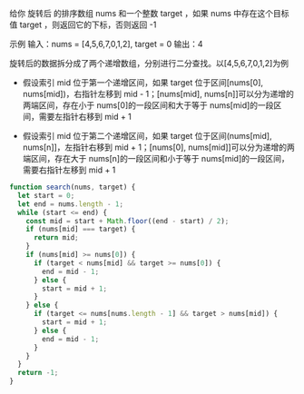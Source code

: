 给你 旋转后 的排序数组 nums 和一个整数 target ，如果 nums 中存在这个目标值 target ，则返回它的下标，否则返回 -1

示例
输入：nums = [4,5,6,7,0,1,2], target = 0
输出：4

旋转后的数据拆分成了两个递增数组，分别进行二分查找。以[4,5,6,7,0,1,2]为例

- 假设索引 mid 位于第一个递增区间，如果 target 位于区间[nums[0], nums[mid])，右指针左移到 mid - 1；[nums[mid], nums[n]]可以分为递增的两端区间，存在小于 nums[0]的一段区间和大于等于 nums[mid]的一段区间，需要左指针右移到 mid + 1

- 假设索引 mid 位于第二个递增区间，如果 target 位于区间(nums[mid], nums[n]]，左指针右移到 mid + 1；[nums[0], nums[mid]]可以分为递增的两端区间，存在大于 nums[n]的一段区间和小于等于 nums[mid]的一段区间，需要右指针左移到 mid + 1

```js
function search(nums, target) {
  let start = 0;
  let end = nums.length - 1;
  while (start <= end) {
    const mid = start + Math.floor((end - start) / 2);
    if (nums[mid] === target) {
      return mid;
    }
    if (nums[mid] >= nums[0]) {
      if (target < nums[mid] && target >= nums[0]) {
        end = mid - 1;
      } else {
        start = mid + 1;
      }
    } else {
      if (target <= nums[nums.length - 1] && target > nums[mid]) {
        start = mid + 1;
      } else {
        end = mid - 1;
      }
    }
  }
  return -1;
}
```
